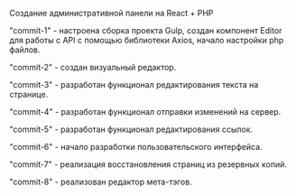Создание административной панели на React + PHP

"commit-1" - настроена сборка проекта Gulp, создан компонент Editor для работы с API с помощью библиотеки Axios, начало настройки php файлов.

"commit-2" - создан визуальный редактор. 

"commit-3" - разработан функционал редактирования текста на странице. 

"commit-4" - разработан функционал отправки изменений на сервер. 

"commit-5" - разработан функционал редактирования ссылок. 

"commit-6" - начало разработки пользовательского интерфейса. 

"commit-7" - реализация восстановления страниц из резервных копий.

"commit-8" - реализован редактор мета-тэгов.